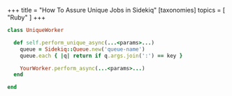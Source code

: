 +++
title = "How To Assure Unique Jobs in Sidekiq"
[taxonomies]
topics = [ "Ruby" ]
+++

```rb
class UniqueWorker

  def self.perform_unique_async(...<params>...)
    queue = Sidekiq::Queue.new('queue-name')
    queue.each { |q| return if q.args.join(':') == key }

    YourWorker.perform_async(...<params>...)
  end

end
```


